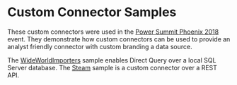 ﻿# Custom Connector Samples

These custom connectors were used in the [Power Summit Phoenix 2018](https://www.powerugsummit.com/home) event. They demonstrate how custom connectors can be used to provide an analyst friendly connector with custom branding a data source.

The [WideWorldImporters](..\Ignite2018\WideWorldImporters) sample enables Direct Query over a local SQL Server database.
The [Steam](..\Steam) sample is a custom connector over a REST API.

